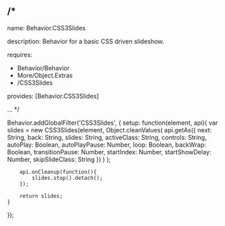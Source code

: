 /*
---

name: Behavior.CSS3Slides

description: Behavior for a basic CSS driven slideshow.

requires:
 - Behavior/Behavior
 - More/Object.Extras
 - /CSS3Slides

provides: [Behavior.CSS3Slides]

...
*/

Behavior.addGlobalFilter('CSS3Slides', {
	setup: function(element, api){
		var slides = new CSS3Slides(element, Object.cleanValues(
				api.getAs({
					next: String,
					back: String,
					slides: String,
					activeClass: String,
					controls: String,
					autoPlay: Boolean,
					autoPlayPause: Number,
					loop: Boolean,
					backWrap: Boolean,
					transitionPause: Number,
					startIndex: Number,
					startShowDelay: Number,
					skipSlideClass: String
				})
			)
		);

		api.onCleanup(function(){
			slides.stop().detach();
		});

		return slides;
	}
});